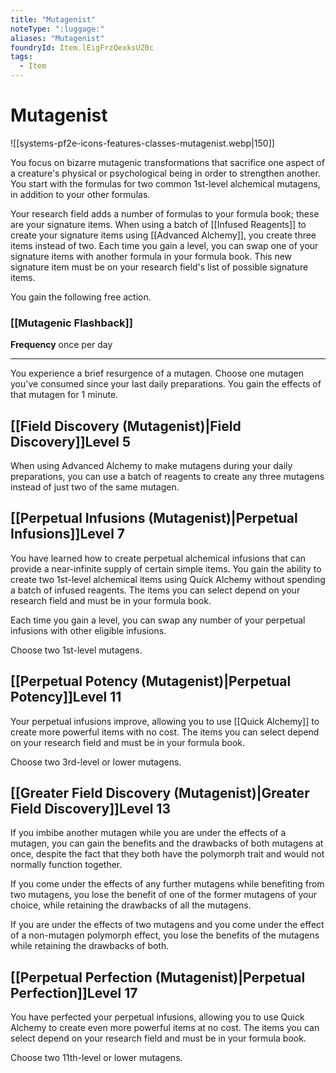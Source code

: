 ```yaml
---
title: "Mutagenist"
noteType: ":luggage:"
aliases: "Mutagenist"
foundryId: Item.lEigFrzQexksUZ0c
tags:
  - Item
---
```


# Mutagenist
![[systems-pf2e-icons-features-classes-mutagenist.webp|150]]

You focus on bizarre mutagenic transformations that sacrifice one aspect of a creature's physical or psychological being in order to strengthen another. You start with the formulas for two common 1st-level alchemical mutagens, in addition to your other formulas.

Your research field adds a number of formulas to your formula book; these are your signature items. When using a batch of [[Infused Reagents]] to create your signature items using [[Advanced Alchemy]], you create three items instead of two. Each time you gain a level, you can swap one of your signature items with another formula in your formula book. This new signature item must be on your research field's list of possible signature items.

You gain the following free action.

### [[Mutagenic Flashback]]

**Frequency** once per day

* * *

You experience a brief resurgence of a mutagen. Choose one mutagen you've consumed since your last daily preparations. You gain the effects of that mutagen for 1 minute.

## [[Field Discovery (Mutagenist)|Field Discovery]]Level 5

When using Advanced Alchemy to make mutagens during your daily preparations, you can use a batch of reagents to create any three mutagens instead of just two of the same mutagen.

## [[Perpetual Infusions (Mutagenist)|Perpetual Infusions]]Level 7

You have learned how to create perpetual alchemical infusions that can provide a near-infinite supply of certain simple items. You gain the ability to create two 1st-level alchemical items using Quick Alchemy without spending a batch of infused reagents. The items you can select depend on your research field and must be in your formula book.

Each time you gain a level, you can swap any number of your perpetual infusions with other eligible infusions.

Choose two 1st-level mutagens.

## [[Perpetual Potency (Mutagenist)|Perpetual Potency]]Level 11

Your perpetual infusions improve, allowing you to use [[Quick Alchemy]] to create more powerful items with no cost. The items you can select depend on your research field and must be in your formula book.

Choose two 3rd-level or lower mutagens.

## [[Greater Field Discovery (Mutagenist)|Greater Field Discovery]]Level 13

If you imbibe another mutagen while you are under the effects of a mutagen, you can gain the benefits and the drawbacks of both mutagens at once, despite the fact that they both have the polymorph trait and would not normally function together.

If you come under the effects of any further mutagens while benefiting from two mutagens, you lose the benefit of one of the former mutagens of your choice, while retaining the drawbacks of all the mutagens.

If you are under the effects of two mutagens and you come under the effect of a non-mutagen polymorph effect, you lose the benefits of the mutagens while retaining the drawbacks of both.

## [[Perpetual Perfection (Mutagenist)|Perpetual Perfection]]Level 17

You have perfected your perpetual infusions, allowing you to use Quick Alchemy to create even more powerful items at no cost. The items you can select depend on your research field and must be in your formula book.

Choose two 11th-level or lower mutagens.
